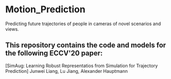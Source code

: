 # Motion_Prediction
Predicting future trajectories of people in cameras of novel scenarios and views.

## This repository contains the code and models for the following ECCV'20 paper:

[SimAug: Learning Robust Representatios from Simulation for Trajectory Prediction]
Junwei Liang, Lu Jiang, Alexander Hauptmann
